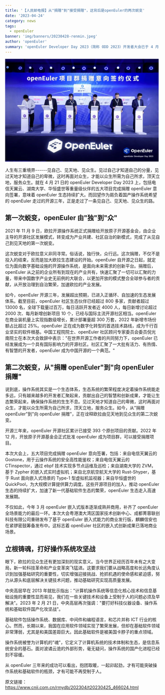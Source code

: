 ```yaml
---
title: '【人民邮电报】从"捐赠"到"接受捐赠"，这背后是openEuler的两次蜕变'
date: '2023-04-24'
category: news
tags:
  - openEuler
banner: 'img/banners/20230428-renmin.jpeg'
author: 'openEuler'
summary: 'openEuler Developer Day 2023（简称 ODD 2023）开发者大会已于 4 月 21号正式在上海落下帷幕'
---
```




<img src="./media/image1.jpeg" width="500" >

人生有三重境界------见自己、见天地、见众生。见过自己才知道自己的分量，见过天地才知道自己的卑微，这时再面对众生，才能以众生所需为自己所求，顶天立地，服务众生。就在
4 月 21 日的 openEuler Developer Day 2023
上，包括电信天翼云、湖南大学、华恒盛世等重量级伙伴的五大项目完成捐赠
openEuler 意向签署，意味着 openEuler
生态持续扩大。而回望作为肩负着国产操作系统希望的 openEuler
走过的开源三年，正是走过了一条见自己、见天地、见众生的路。



## 第一次蜕变，openEuler 由"独"到"众"

2021 年 11 月 9
日，欧拉开源操作系统正式捐赠给开放原子开源基金会，由企业主导的开源社区发展模式，转变成为产业共建、社区自治的新模式，完成了从见自己到见天地的第一次蜕变。

这次蜕变对于欧拉意义非同寻常。俗话说，独行快，众行远。这次捐赠，不仅不是投入的结束，反而是加大欧拉生态建设的开始。openEuler
自开源之日起，就定位为面向数字基础设施的开源操作系统，是面向未来需求的创新平台。捐赠后，openEuler
从之前的企业所有到现在的产业共有，快速汇聚了一切可以汇聚的力量，带来中国数字产业史无前例的大联合，以更加开放的模式整合全球参与者的贡献，从开放治理到自治繁荣，加速欧拉的产业发展。

如今，openEuler
开源三年，发展超出预期，已进入正循环、自加速的生态发展体系。截至目前，openEuler
社区生态伙伴已经超过 800 多家，贡献者超过 13000
名，全球下载量过百万，每日活跃开发者近 4000 人，每日新增讨论超过 2000
次、每月新增创新项目 10 个，已经与国际主流开源社区相当。openEuler
在商业装机量上实现指数级增长，累计部署量超 300 万套，2022
年新增市场份额占比超过 25%。openEuler
正在成为数字化转型的首选技术路线，成为千行百业坚实的软件根基。中国工程院院士、openEuler
社区顾问专家委员会委员倪光南院士在本次大会致辞中表示："在世界开源工作者的共同努力下，openEuler
已经发展成为一个具有国际影响力的开源社区。社区汇聚了一大批有活力、有热情、有智慧的开发者，openEuler
成为中国开源的一个典范。"

## 第二次蜕变，从"捐赠 openEuler"到"向 openEuler 捐赠"

说到底，操作系统其实是一个生态体系，生态系统的繁荣程度决定着操作系统能走多远，只有越来越多的开发者汇聚起来，贡献出自己的智慧和创新成果，才能让生态繁荣起来，确保操作系统的生生不息。见过天地才知道自己的卑微，这时再面对众生，才能以众生所需为自己所求，顶天立地，服务众生。如今，从"捐赠
openEuler"到"向 openEuler
捐赠"，正在诠释欧拉由见天地到见众生的第二次蜕变。

开源三年来，openEuler 开源社区累计已接受 393 个原创项目的贡献。2022 年
12 月，开放原子开源基金会正式批准 openEuler
成为项目群，可以接受捐赠项目。

本次大会上，五大项目完成捐赠 openEuler 意向签署，包括：来自电信天翼云的
Gostone，用于云操作系统的安全高性能鉴权；来自电信天翼云的
CTinspector，通过 ebpf 技术实现多节点运维及巡检；来自湖南大学的
ZVM，基于 Zypher 的嵌入式实时虚拟机；来自北京航空航天大学的
Rust-Shyper，基于 Rust 面向嵌入式场景的 Type-1
型虚拟机监视器；来自华恒盛世的
QuickPool，为大规模计算提供算力调度。这些开源项目的加入，推动 openEuler
生态的持续扩大，加速了新一代基础软件生态的繁荣，openEuler
生态走入高速发展期。

不仅如此，今年 3 月 openEuler 嵌入式版本逐渐成熟并商用，补齐了 openEuler
全场景能力的最后一环。本次大会粤港澳大湾区国家技术创新中心、成都菁蓉联创科技有限公司重磅发布了基于
openEuler
嵌入式能力的商业发行版，麒麟信安也在紧锣密鼓筹备发布中。这标志着
openEuler 社区的嵌入式创新成果已落地商业场景。

## 立根铸魂，打好操作系统攻坚战

眼下，欧拉的见众生还有更加深刻的现实意义。当今世界正经历百年未有之大变局，新一轮科技革命和产业变革突飞猛进。这要求我们要从战略高度和长远角度认识到加强基础研究的重要性，切实增强迎接挑战、抢抓机遇的使命感和紧迫感，努力从源头和底层解决关键技术问题，推动基础研究实现高质量发展。

中央高层早在 2013
年就批示指出："计算机操作系统等信息化核心技术和信息基础设施的重要性显而易见，我们在一些关键技术和设备上受制于人的问题必须及早解决"。2023
年 2 月 21
日，中央高层再次强调："要打好科技仪器设备、操作系统和基础软件国产化攻坚战"。

基础软件包括操作系统、数据库、中间件和编程语言，和芯片并称 ICT
行业的核心。然而，长期以来，我国在应用软件领域实现了繁荣发展，但却在基础软件领域非常薄弱，尤其是和美国差距巨大。因此基础软件是被美国卡脖子的重点领域。

操作系统被誉为计算机的"魂"，它定义了计算机系统的技术体制和生态，是信息系统安全的基石。面对波谲云诡的外部形势，毫无疑问，操作系统的国产化进程已经刻不容缓。

从 openEuler
三年来的成功可以看出，抱团取暖，一起卯起劲，才有可能突破操作系统和基础软件的瓶颈，才有可能不再受制于人。

原文链接：https://www.cnii.com.cn/rmydb/202304/t20230425_466024.html
